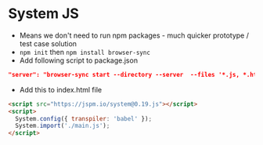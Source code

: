 # System JS

* Means we don't need to run npm packages - much quicker prototype / test case solution
* `npm init` then `npm install browser-sync`
* Add following script to package.json

```json
"server": "browser-sync start --directory --server  --files '*.js, *.html, *.css'"
```

* Add this to index.html file
```html
<script src="https://jspm.io/system@0.19.js"></script>
<script>
  System.config({ transpiler: 'babel' });
  System.import('./main.js');
</script>
```

